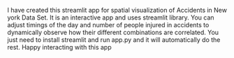 I have created this streamlit app for spatial visualization of Accidents in New york Data Set. It is an interactive app and uses streamlit library. You can adjust timings of the day and number of people injured in accidents to dynamically observe how their different combinations are correlated. You just need to install streamlit and run app.py and it will automatically do the rest. Happy interacting with this app
